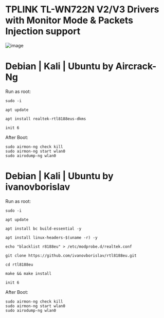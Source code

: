 # TPLINK TL-WN722N V2/V3 Drivers with Monitor Mode & Packets Injection support

![image](https://github.com/xiv3r/TP-Link-TLWN722N-V2-V3-RTL8188EUS/assets/117867334/debb6ab4-9b9b-46e9-9632-27530d4c7c3b)

# Debian | Kali | Ubuntu by Aircrack-Ng
  Run as root:
  
    sudo -i
   
    apt update
    
    apt install realtek-rtl8188eus-dkms
   
    init 6

 After Boot:

    sudo airmon-ng check kill
    sudo airmon-ng start wlan0
    sudo airodump-ng wlan0
    




# Debian | Kali | Ubuntu by ivanovborislav
  Run as root:

    sudo -i

    apt update

    apt install bc build-essential -y
    
    apt install linux-headers-$(uname -r) -y
     
    echo "blacklist r8188eu" > /etc/modprobe.d/realtek.conf

    git clone https://github.com/ivanovborislav/rtl8188eu.git

    cd rtl8188eu

    make && make install

    init 6

After Boot:

    sudo airmon-ng check kill
    sudo airmon-ng start wlan0
    sudo airodump-ng wlan0
